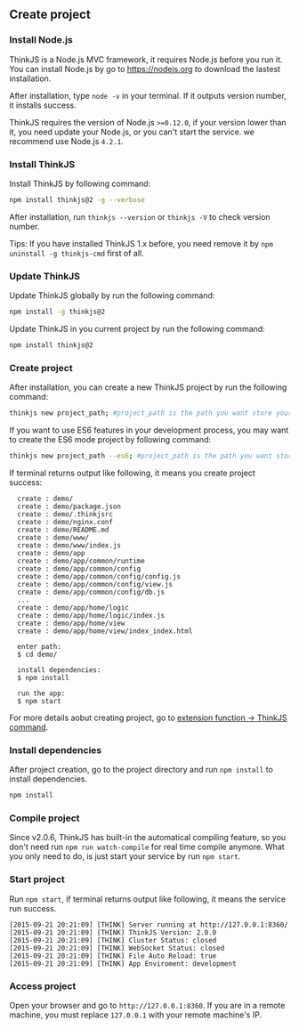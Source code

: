 ## Create project

### Install Node.js

ThinkJS is a Node.js MVC framework, it requires Node.js before you run it. You can install Node.js by go to https://nodejs.org to download the lastest installation.

After installation, type `node -v` in your terminal. If it outputs version number, it installs success.

ThinkJS requires the version of Node.js `>=0.12.0`, if your version lower than it, you need update your Node.js, or you can't start the service. we recommend use Node.js `4.2.1`.

### Install ThinkJS

Install ThinkJS by following command:

```sh
npm install thinkjs@2 -g --verbose
```

After installation, run `thinkjs --version` or `thinkjs -V` to check version number.

Tips: If you have installed ThinkJS 1.x before, you need remove it by `npm uninstall -g thinkjs-cmd` first of all.

### Update ThinkJS

Update ThinkJS globally by run the following command:

```sh
npm install -g thinkjs@2
```

Update ThinkJS in you current project by run the following command:

```sh
npm install thinkjs@2
```

### Create project

After installation, you can create a new ThinkJS project by run the following command:

```sh
thinkjs new project_path; #project_path is the path you want store your project
```

If you want to use ES6 features in your development process, you may want to create the ES6 mode project by following command:

```sh
thinkjs new project_path --es6; #project_path is the path you want store your project
```

If terminal returns output like following, it means you create project success:

```text
  create : demo/
  create : demo/package.json
  create : demo/.thinkjsrc
  create : demo/nginx.conf
  create : demo/README.md
  create : demo/www/
  create : demo/www/index.js
  create : demo/app
  create : demo/app/common/runtime
  create : demo/app/common/config
  create : demo/app/common/config/config.js
  create : demo/app/common/config/view.js
  create : demo/app/common/config/db.js
  ...
  create : demo/app/home/logic
  create : demo/app/home/logic/index.js
  create : demo/app/home/view
  create : demo/app/home/view/index_index.html

  enter path:
  $ cd demo/

  install dependencies:
  $ npm install

  run the app:
  $ npm start
```

For more details aobut creating project, go to [extension function -> ThinkJS command](./thinkjs_command.html).

### Install dependencies

After project creation, go to the project directory and run `npm install` to install dependencies.

```sh
npm install
```

### Compile project

Since v2.0.6, ThinkJS has built-in the automatical compiling feature, so you don't need run `npm run watch-compile` for real time compile anymore. What you only need to do, is just start your service by run `npm start`.

### Start project

Run `npm start`, if terminal returns output like following, it means the service run success.

```text
[2015-09-21 20:21:09] [THINK] Server running at http://127.0.0.1:8360/
[2015-09-21 20:21:09] [THINK] ThinkJS Version: 2.0.0
[2015-09-21 20:21:09] [THINK] Cluster Status: closed
[2015-09-21 20:21:09] [THINK] WebSocket Status: closed
[2015-09-21 20:21:09] [THINK] File Auto Reload: true
[2015-09-21 20:21:09] [THINK] App Enviroment: development
```

### Access project

Open your browser and go to `http://127.0.0.1:8360`. If you are in a remote machine, you must replace `127.0.0.1` with your remote machine's IP.
